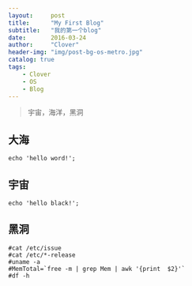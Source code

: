 ```yaml
---
layout:     post
title:      "My First Blog"
subtitle:   "我的第一个blog"
date:       2016-03-24
author:     "Clover"
header-img: "img/post-bg-os-metro.jpg"
catalog: true
tags:
    - Clover
    - OS
    - Blog
---
```

> 宇宙，海洋，黑洞

## 大海
`
echo 'hello word!';
`

## 宇宙

```
echo 'hello black!';
```

## 黑洞

```
#cat /etc/issue  
#cat /etc/*-release 
#uname -a
#MemTotal=`free -m | grep Mem | awk '{print  $2}'`
#df -h 
```
